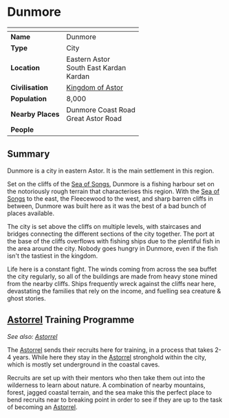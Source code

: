 # Dunmore

| []() | |
| --- | --- |
| **Name** | Dunmore |
| **Type** | City |
| **Location** | Eastern Astor<br />South East Kardan<br />Kardan |
| **Civilisation** | [Kingdom of Astor](../README.md) |
| **Population** | 8,000 |
| **Nearby Places** | Dunmore Coast Road<br />Great Astor Road |
| **People** | |

## Summary

Dunmore is a city in eastern Astor. It is the main settlement in this region.

Set on the cliffs of the [Sea of Songs](../../../geography/sea-of-songs.md), Dunmore is a fishing harbour set on the notoriously rough terrain that characterises this region. With the [Sea of Songs](../../../geography/sea-of-songs.md) to the east, the Fleecewood to the west, and sharp barren cliffs in between, Dunmore was built here as it was the best of a bad bunch of places available.

The city is set above the cliffs on multiple levels, with staircases and bridges connecting the different sections of the city together. The port at the base of the cliffs overflows with fishing ships due to the plentiful fish in the area around the city. Nobody goes hungry in Dunmore, even if the fish isn't the tastiest in the kingdom.

Life here is a constant fight. The winds coming from across the sea buffet the city regularly, so all of the buildings are made from heavy stone mined from the nearby cliffs. Ships frequently wreck against the cliffs near here, devastating the families that rely on the income, and fuelling sea creature & ghost stories.

## [Astorrel](../organisations/astorrel/README.md) Training Programme

*See also: [Astorrel](../organisations/astorrel/README.md)*

The [Astorrel](../organisations/astorrel/README.md) sends their recruits here for training, in a process that takes 2-4 years. While here they stay in the [Astorrel](../organisations/astorrel/README.md) stronghold within the city, which is mostly set underground in the coastal caves. 

Recruits are set up with their mentors who then take them out into the wilderness to learn about nature. A combination of nearby mountains, forest, jagged coastal terrain, and the sea make this the perfect place to bend recruits near to breaking point in order to see if they are up to the task of becoming an [Astorrel](../organisations/astorrel/README.md).
